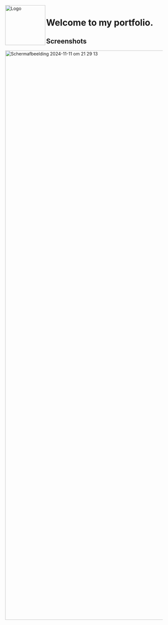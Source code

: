 <img width="128px" src="public/Empty_MacOS_icon.png" alt="Logo" align="left" />

# Welcome to my portfolio.

## Screenshots

<img width="1822" alt="Scherm­afbeelding 2024-11-11 om 21 29 13" src="https://github.com/user-attachments/assets/e5edaaab-ca61-4f2e-8103-258aeacb25e1">
